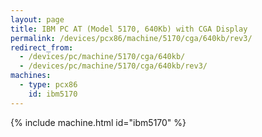```yaml
---
layout: page
title: IBM PC AT (Model 5170, 640Kb) with CGA Display
permalink: /devices/pcx86/machine/5170/cga/640kb/rev3/
redirect_from:
  - /devices/pc/machine/5170/cga/640kb/
  - /devices/pc/machine/5170/cga/640kb/rev3/
machines:
  - type: pcx86
    id: ibm5170
---
```


{% include machine.html id="ibm5170" %}
